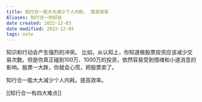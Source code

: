 ```yaml
---
title: 知行合一能大大减少个人内耗， 提高效率
Aliases: 知行合一的好处
date created: 2022-12-03
date modified: 2022-12-03
tags: note
---
```


知识和行动会产生强烈的冲突。
比如，从认知上，你知道做股票投资应该减少交易次数。但是你真正碰到100万、1000万的投资，依然容易受到情绪和小道消息的影响。股票一大跌，你就会心慌，把股票卖了。

知行合一能大大减少个人内耗。提高效率。

[[知行合一有四大难点]]